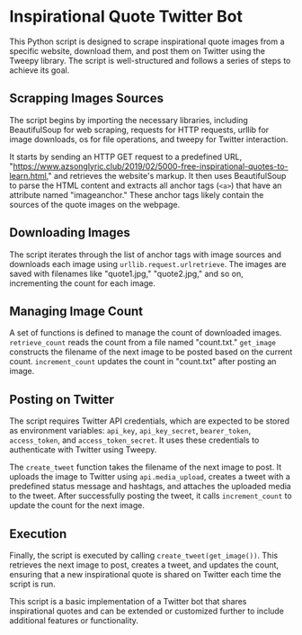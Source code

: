 # Inspirational Quote Twitter Bot

This Python script is designed to scrape inspirational quote images from a specific website, download them, and post them on Twitter using the Tweepy library. The script is well-structured and follows a series of steps to achieve its goal.

## Scrapping Images Sources

The script begins by importing the necessary libraries, including BeautifulSoup for web scraping, requests for HTTP requests, urllib for image downloads, os for file operations, and tweepy for Twitter interaction.

It starts by sending an HTTP GET request to a predefined URL, "https://www.azsonglyric.club/2019/02/5000-free-inspirational-quotes-to-learn.html," and retrieves the website's markup. It then uses BeautifulSoup to parse the HTML content and extracts all anchor tags (`<a>`) that have an attribute named "imageanchor." These anchor tags likely contain the sources of the quote images on the webpage.

## Downloading Images

The script iterates through the list of anchor tags with image sources and downloads each image using `urllib.request.urlretrieve`. The images are saved with filenames like "quote1.jpg," "quote2.jpg," and so on, incrementing the count for each image.

## Managing Image Count

A set of functions is defined to manage the count of downloaded images. `retrieve_count` reads the count from a file named "count.txt." `get_image` constructs the filename of the next image to be posted based on the current count. `increment_count` updates the count in "count.txt" after posting an image.

## Posting on Twitter

The script requires Twitter API credentials, which are expected to be stored as environment variables: `api_key`, `api_key_secret`, `bearer_token`, `access_token`, and `access_token_secret`. It uses these credentials to authenticate with Twitter using Tweepy.

The `create_tweet` function takes the filename of the next image to post. It uploads the image to Twitter using `api.media_upload`, creates a tweet with a predefined status message and hashtags, and attaches the uploaded media to the tweet. After successfully posting the tweet, it calls `increment_count` to update the count for the next image.

## Execution

Finally, the script is executed by calling `create_tweet(get_image())`. This retrieves the next image to post, creates a tweet, and updates the count, ensuring that a new inspirational quote is shared on Twitter each time the script is run.

This script is a basic implementation of a Twitter bot that shares inspirational quotes and can be extended or customized further to include additional features or functionality.
